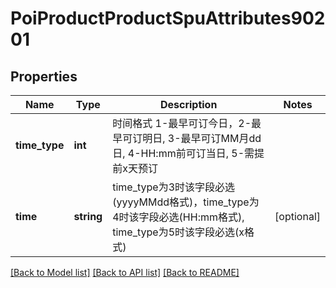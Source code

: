 # PoiProductProductSpuAttributes90201

## Properties
Name | Type | Description | Notes
------------ | ------------- | ------------- | -------------
**time_type** | **int** | 时间格式 1-最早可订今日，2-最早可订明日, 3-最早可订MM月dd日, 4-HH:mm前可订当日, 5-需提前x天预订 | 
**time** | **string** | time_type为3时该字段必选(yyyyMMdd格式)，time_type为4时该字段必选(HH:mm格式), time_type为5时该字段必选(x格式) | [optional] 

[[Back to Model list]](../README.md#documentation-for-models) [[Back to API list]](../README.md#documentation-for-api-endpoints) [[Back to README]](../README.md)

